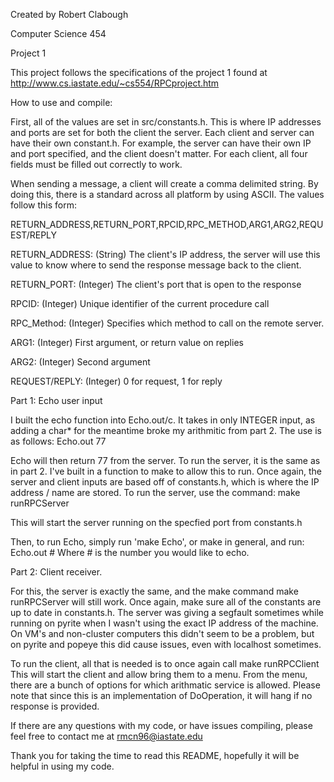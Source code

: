 Created by Robert Clabough

Computer Science 454

Project 1

This project follows the specifications of the project 1 found at 
  http://www.cs.iastate.edu/~cs554/RPCproject.htm
  
How to use and compile:

First, all of the values are set in src/constants.h.  This is where IP addresses and ports are set for both the client
the server.  Each client and server can have their own constant.h.  For example, the server can have their own IP and port
specified, and the client doesn't matter.  For each client, all four fields must be filled out correctly to work.

When sending a message, a client will create a comma delimited string.  By doing this, there is a standard across all 
platform by using ASCII.  The values follow this form:

  RETURN_ADDRESS,RETURN_PORT,RPCID,RPC_METHOD,ARG1,ARG2,REQUEST/REPLY
  
  RETURN_ADDRESS: (String)
      The client's IP address, the server will use this value to know where to send the response
      message back to the client.
  
  RETURN_PORT:  (Integer)
      The client's port that is open to the response
      
  RPCID:  (Integer)
      Unique identifier of the current procedure call
      
  RPC_Method: (Integer)
      Specifies which method to call on the remote server.
      
  ARG1: (Integer)
      First argument, or return value on replies
      
  ARG2: (Integer)
      Second argument
      
  REQUEST/REPLY: (Integer)
      0 for request, 1 for reply
  
Part 1:
  Echo user input
  
  I built the echo function into Echo.out/c.  It takes in only INTEGER input, as adding a char* for the meantime broke my arithmitic from part 2.  The use is as follows:
    Echo.out 77
    
  Echo will then return 77 from the server.  To run the server, it is the same as in part 2.  I've built in a function to make to allow this to run.  Once again, the server and client inputs are based off of constants.h, which is where the IP address / name are stored.  To run the server, use the command:
    make runRPCServer
    
  This will start the server running on the specfied port from constants.h

  Then, to run Echo, simply run 'make Echo', or make in general, and run:
  	Echo.out #
	Where # is the number you would like to echo.

Part 2:
  Client receiver.

  For this, the server is exactly the same, and the make command make runRPCServer will still work.  Once again, make sure all of the constants are up to date in constants.h.  The
  server was giving a segfault sometimes while running on pyrite when I wasn't using the exact IP address of the machine.  On VM's and non-cluster computers this didn't seem to be
  a problem, but on pyrite and popeye this did cause issues, even with localhost sometimes.

  To run the client, all that is needed is to once again call 
  	make runRPCClient
  This will start the client and allow bring them to a menu.  From the menu, there are a bunch of options for which arithmatic service is allowed.  Please note that since
  this is an implementation of DoOperation, it will hang if no response is provided.

If there are any questions with my code, or have issues compiling, please feel free to contact me at rmcn96@iastate.edu

Thank you for taking the time to read this README, hopefully it will be helpful in using my code.
